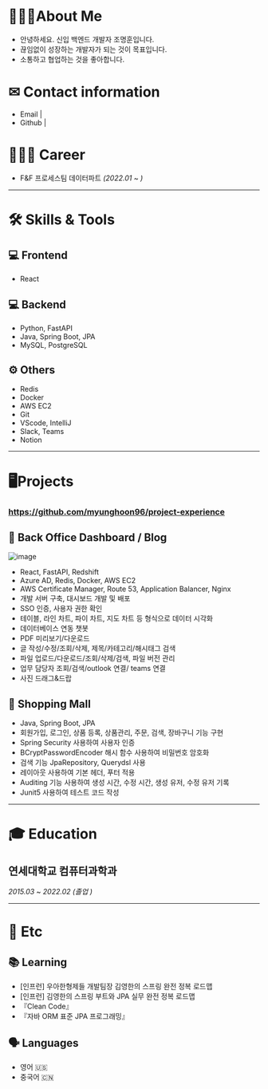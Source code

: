 # 🙋🏻‍♂️About Me

- 안녕하세요. 신입 백엔드 개발자 조명훈입니다.
- 끊임없이 성장하는 개발자가 되는 것이 목표입니다.
- 소통하고 협업하는 것을 좋아합니다.

# ✉ Contact information
- Email  | 
- Github | 

# 🚵🏻‍♂️ Career

- F&F 프로세스팀 데이터파트   *(2022.01* ~    *)*

---

# 🛠 Skills & Tools

## 💻 Frontend

- React

## 💻 Backend

- Python, FastAPI
- Java, Spring Boot, JPA
- MySQL, PostgreSQL

## ⚙️ Others

- Redis
- Docker
- AWS EC2
- Git
- VScode, IntelliJ
- Slack, Teams
- Notion

---

# **🖥Projects** 
### https://github.com/myunghoon96/project-experience
## 🏢 Back Office Dashboard / Blog
![image](https://user-images.githubusercontent.com/69111087/167101145-a947af92-f9b0-463a-b3ef-b88fb02a2057.png)

- React, FastAPI, Redshift
- Azure AD, Redis, Docker, AWS EC2
- AWS Certificate Manager, Route 53, Application Balancer, Nginx
- 개발 서버 구축, 대시보드 개발 및 배포
- SSO 인증, 사용자 권한 확인
- 테이블, 라인 차트, 파이 차트, 지도 차트 등 형식으로 데이터 시각화
- 데이터베이스 연동 챗봇
- PDF 미리보기/다운로드
- 글 작성/수정/조회/삭제, 제목/카테고리/해시태그 검색
- 파일 업로드/다운로드/조회/삭제/검색, 파일 버전 관리
- 업무 담당자 조회/검색/outlook 연결/ teams 연결
- 사진 드래그&드랍

## 🛒 Shopping Mall

- Java, Spring Boot, JPA
- 회원가입, 로그인, 상품 등록, 상품관리, 주문, 검색, 장바구니 기능 구현
- Spring Security 사용하여 사용자 인증
- BCryptPasswordEncoder 해시 함수 사용하여 비밀번호 암호화
- 검색 기능 JpaRepository, Querydsl 사용
- 레이아웃 사용하여 기본 헤더, 푸터 적용
- Auditing 기능 사용하여 생성 시간, 수정 시간, 생성 유저, 수정 유저 기록
- Junit5 사용하여 테스트 코드 작성

---

# 🎓 Education

## 연세대학교 컴퓨터과학과
*2015.03* ~ *2022.02 (졸업 )*

---

# 💬 Etc

## 📚 Learning

- [인프런] 우아한형제들 개발팀장 김영한의 스프링 완전 정복 로드맵
- [인프런] 김영한의 스프링 부트와 JPA 실무 완전 정복 로드맵
- 『Clean Code』
- 『자바 ORM 표준 JPA 프로그래밍』

## 🗣 Languages

- 영어 🇺🇸
- 중국어 🇨🇳

<!---
myunghoon96/myunghoon96 is a ✨ special ✨ repository because its `README.md` (this file) appears on your GitHub profile.
You can click the Preview link to take a look at your changes.
--->

